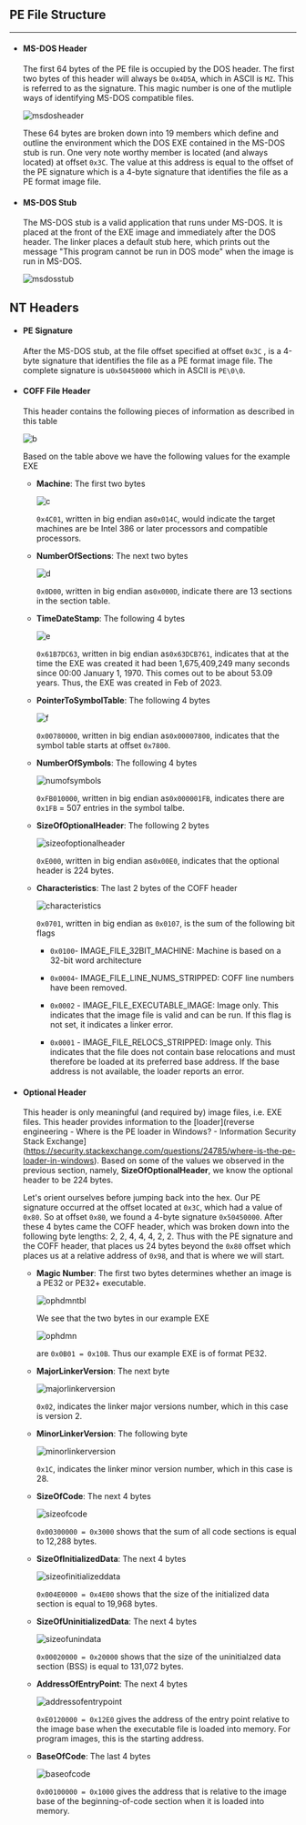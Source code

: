 ## PE File Structure

---

* #### MS-DOS Header
  
  The first 64 bytes of the PE file is occupied by the DOS header. The first two bytes of this header will always be `0x4D5A`, which in ASCII is `MZ`. This is referred to as the signature. This magic number is one of the mutliple ways of identifying MS-DOS compatible files.
  
  ![msdosheader](resources/msdosheader.png)
  
  These 64 bytes are broken down into 19 members which define and outline the environment which the DOS EXE contained in the MS-DOS stub is run. One very note worthy member is located (and always located) at offset `0x3C`. The value at this address is equal to the offset of the PE signature which is a 4-byte signature that identifies the file as a PE format image file. 

* #### MS-DOS Stub
  
  The MS-DOS stub is a valid application that runs under MS-DOS. It is placed at the front of the EXE image and immediately after the DOS header. The linker places a default stub here, which prints out the message "This program cannot be run in DOS mode" when the image is run in MS-DOS. 
  
  ![msdosstub](resources/msdosstub.png)

## NT Headers

* #### PE Signature
  
  After the MS-DOS stub, at the file offset specified at offset `0x3C` , is a 4-byte signature that identifies the file as a PE format image file. The complete signature is u`0x50450000` which in ASCII is `PE\0\0`.

* #### COFF File Header
  
  This header contains the following pieces of information as described in this table
  
  ![b](resources/coff-table.png)
  
  Based on the table above we have the following values for the example EXE
  
  * **Machine**: The first two bytes 
    
    ![c](resources/machine.png)
    
    `0x4C01`, written in big endian as`0x014C`, would indicate the target machines are be Intel 386 or later processors and compatible processors.
  
  * **NumberOfSections**: The next two bytes
    
    ![d](resources/numberofsections.png)
    
    `0x0D00`, written in big endian as`0x000D`, indicate there are 13 sections in the section table.
  
  * **TimeDateStamp**: The following 4 bytes
    
    ![e](resources/timedatestamp.png)
    
    `0x61B7DC63`, written in big endian as`0x63DCB761`, indicates that at the time the EXE was created it had been 1,675,409,249 many seconds since 00:00 January 1, 1970. This comes out to be about 53.09 years. Thus, the EXE was created in Feb of 2023.
  
  * **PointerToSymbolTable**: The following 4 bytes
    
    ![f](resources/pointertosymboltable.png)
    
    `0x00780000`, written in big endian as`0x00007800`, indicates that the symbol table starts at offset `0x7800`.
  
  * **NumberOfSymbols**: The following 4 bytes
    
    ![numofsymbols](resources/numberofsymbols.png)
    
    `0xFB010000`, written in big endian as`0x000001FB`, indicates there are `0x1FB` = 507 entries in the symbol talbe.
  
  * **SizeOfOptionalHeader**: The following 2 bytes
    
    ![sizeofoptionalheader](resources/sizeofoptionalheader.png)
    
    `0xE000`, written in big endian as`0x00E0`, indicates that the optional header is 224 bytes.
  
  * **Characteristics**: The last 2 bytes of the COFF header
    
    ![characteristics](resources/characteristics.png)
    
    `0x0701`, written in big endian as `0x0107`, is the sum of the following bit flags
    
    * `0x0100`- IMAGE_FILE_32BIT_MACHINE: Machine is based on a 32-bit word architecture
    
    * `0x0004`- IMAGE_FILE_LINE_NUMS_STRIPPED: COFF line numbers have been removed.
    
    * `0x0002` - IMAGE_FILE_EXECUTABLE_IMAGE: Image only. This indicates that the image file is valid and can be run. If this flag is not set, it indicates a linker error.
    
    * `0x0001` - IMAGE_FILE_RELOCS_STRIPPED: Image only. This indicates that the file does not contain base relocations and must therefore be loaded at its preferred base address. If the base address is not available, the loader reports an error.  

* #### Optional Header
  
  This header is only meaningful (and required by) image files, i.e. EXE files. This header provides information to the [loader](reverse engineering - Where is the PE loader in Windows? - Information Security Stack Exchange](https://security.stackexchange.com/questions/24785/where-is-the-pe-loader-in-windows). Based on some of the values we observed in the previous section, namely, **SizeOfOptionalHeader**, we know the optional header to be 224 bytes.
  
  Let's orient ourselves before jumping back into the hex. Our PE signature occurred at the offset located at `0x3C`, which had a value of `0x80`. So at offset `0x80`, we found a 4-byte signature `0x50450000`. After these 4 bytes came the COFF header, which was broken down into the following byte lengths: 2, 2, 4, 4, 4, 2, 2. Thus with the PE signature and the COFF header, that places us 24 bytes beyond the `0x80` offset which places us at a relative address of `0x98`, and that is where we will start.
  
  * **Magic Number**: The first two bytes determines whether an image is a PE32 or PE32+ executable. 
    
    ![ophdmntbl](resources/optional_header_magic_number_table.png)
    
    We see that the two bytes in our example EXE
    
    ![ophdmn](resources/optional_header_magic_numbers.png)
    
    are `0x0B01 = 0x10B`. Thus our example EXE is of format PE32.
  
  * **MajorLinkerVersion**: The next byte 
    
    ![majorlinkerversion](resources/majorlinkerversion.png)
    
    `0x02`, indicates the linker major versions number, which in this case is version 2.
  
  * **MinorLinkerVersion**: The following byte
    
    ![minorlinkerversion](resources/minorlinkerversion.png)
    
    `0x1C`, indicates the linker minor version number, which in this case is 28.
  
  * **SizeOfCode**: The next 4 bytes
    
    ![sizeofcode](resources/sizeofcode.png)
    
    `0x00300000 = 0x3000` shows that the sum of all code sections is equal to 12,288 bytes. 
  
  * **SizeOfInitializedData**: The next 4 bytes
    
    ![sizeofinitializeddata](resources/sizeofinitializeddata.png)
    
    `0x004E0000 = 0x4E00` shows that the size of the initialized data section is equal to 19,968 bytes.
  
  * **SizeOfUninitializedData**: The next 4 bytes 
    
    ![sizeofunindata](resources/sizeofuninitializeddata.png)
    
    `0x00020000 = 0x20000` shows that the size of the uninitialzed data section (BSS) is equal to 131,072 bytes.
  
  * **AddressOfEntryPoint**: The next 4 bytes
    
    ![addressofentrypoint](resources/addressofentrypoint.png)
    
    `0xE0120000 = 0x12E0` gives the address of the entry point relative to the image base when the executable file is loaded into memory. For program images, this is the starting address. 
  
  * **BaseOfCode**: The last 4 bytes
    
    ![baseofcode](resources/baseofcode.png)
    
    `0x00100000 = 0x1000` gives the address that is relative to the image base of the beginning-of-code section when it is loaded into memory.
